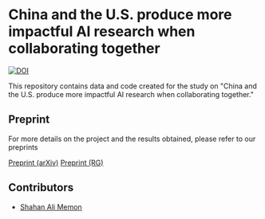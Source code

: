 # China and the U.S. produce more impactful AI research when collaborating together

[![DOI](https://zenodo.org/badge/630590816.svg)](https://zenodo.org/badge/latestdoi/630590816)

This repository contains data and code created for the study on "China and the U.S. produce more impactful AI research when collaborating together."

## Preprint
For more details on the project and the results obtained, please refer to our preprints

[Preprint (arXiv)](https://arxiv.org/abs/2304.11123)
[Preprint (RG)](https://www.researchgate.net/figure/The-US-and-China-produce-more-impactful-research-when-collaborating-together-Comparing_fig1_370160336)

## Contributors
- [Shahan Ali Memon](samemon@uw.edu)

